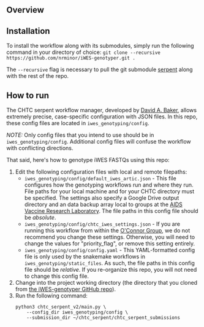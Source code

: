 ## Overview

## Installation

To install the workflow along with its submodules, simply run the following command in your directory of choice:
	```
	git clone --recursive https://github.com/nrminor/iWES-genotyper.git .
	```

The `--recursive` flag is necessary to pull the git submodule [serpent](https://github.com/DABAKER165/chtc_serpent_v2) along with the rest of the repo.

## How to run

The CHTC serpent workflow manager, developed by [David A. Baker](https://github.com/DABAKER165), allows extremely precise, case-specific configuration with JSON files. In this repo, these config files are located in `iwes_genotyping/config`.

_NOTE:_ Only config files that you intend to use should be in `iwes_genotyping/config`. Additional config files will confuse the workflow with conflicting directions.

That said, here's how to genotype iWES FASTQs using this repo:
1. Edit the following configuration files with local and remote filepaths:
	- `iwes_genotyping/config/default_iwes_artic.json` - This file configures how the genotyping workflows run and where they run. File paths for your local machine and for your CHTC directory must be specified. The settings also specify a Google Drive output directory and an data backup array local to groups at the [AIDS Vaccine Research Laboratory](https://dholk.primate.wisc.edu/wiki/home/page.view?name=home_index). The file paths in this config file should be _absolute_.
	- `iwes_genotyping/config/chtc_iwes_settings.json` - If you are running this workflow from within the [O'Connor Group](https://github.com/dholab), we do not recommend you change these settings. Otherwise, you will need to change the values for "priority_flag", or remove this setting entirely.
	- `iwes_genotyping/config/config.yaml` - This YAML-formatted config file is only used by the snakemake workflows in `iwes_genotyping/static_files`. As such, the file paths in this config file should be _relative_. If you re-organize this repo, you will not need to change this config file.
2. Change into the project working directory (the directory that you cloned from [the iWES-genotyper GitHub repo](https://github.com/nrminor/iWES-genotyper)).
3. Run the following command:
	```
	python3 chtc_serpent_v2/main.py \
		--config_dir iwes_genotyping/config \
		--submission_dir ~/chtc_serpent/chtc_serpent_submissions
	```

